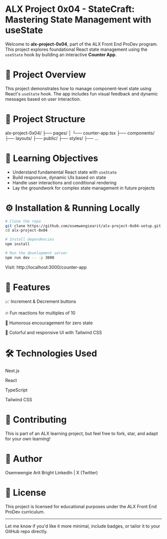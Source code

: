 # ALX Project 0x04 - StateCraft: Mastering State Management with useState

Welcome to **alx-project-0x04**, part of the ALX Front End ProDev program. This project explores foundational React state management using the `useState` hook by building an interactive **Counter App**.

# 🚀 Project Overview

This project demonstrates how to manage component-level state using React's `useState` hook. The app includes fun visual feedback and dynamic messages based on user interaction.

# 📂 Project Structure

alx-project-0x04/
├── pages/
│ └── counter-app.tsx
├── components/
├── layouts/
├── public/
├── styles/
├── ...

# 🧠 Learning Objectives

- Understand fundamental React state with `useState`
- Build responsive, dynamic UIs based on state
- Handle user interactions and conditional rendering
- Lay the groundwork for complex state management in future projects

# ⚙️ Installation & Running Locally

```bash
# Clone the repo
git clone https://github.com/osemwengiearit/alx-project-0x04-setup.git
cd alx-project-0x04

# Install dependencies
npm install

# Run the development server
npm run dev -- -p 3000
```

Visit: http://localhost:3000/counter-app

# 🧩 Features

📈 Increment & Decrement buttons

🔥 Fun reactions for multiples of 10

🙈 Humorous encouragement for zero state

🎉 Colorful and responsive UI with Tailwind CSS

# 🛠 Technologies Used

Next.js

React

TypeScript

Tailwind CSS

# 🤝 Contributing

This is part of an ALX learning project, but feel free to fork, star, and adapt for your own learning!

# 🧠 Author

Osemwengie Arit Bright
LinkedIn | X (Twitter)

# 📜 License

This project is licensed for educational purposes under the ALX Front End ProDev curriculum.

---

Let me know if you'd like it more minimal, include badges, or tailor it to your GitHub repo directly.
